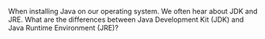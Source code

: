 When installing Java on our operating system. We often hear about JDK and JRE. What are the differences between Java Development Kit (JDK) and Java Runtime Environment (JRE)?